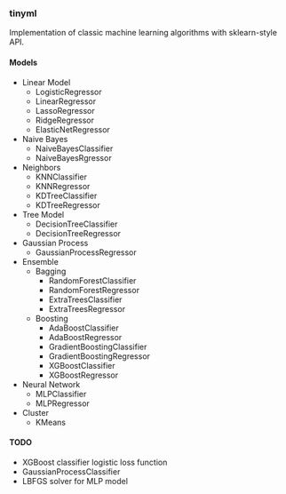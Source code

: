 ### tinyml

Implementation of classic machine learning algorithms with sklearn-style API. 

#### Models

- Linear Model
  - LogisticRegressor
  - LinearRegressor
  - LassoRegressor
  - RidgeRegressor
  - ElasticNetRegressor
- Naive Bayes
  - NaiveBayesClassifier
  - NaiveBayesRgressor
- Neighbors
  - KNNClassifier
  - KNNRegressor
  - KDTreeClassifier
  - KDTreeRegressor
- Tree Model
  - DecisionTreeClassifier
  - DecisionTreeRegressor
- Gaussian Process
  - GaussianProcessRegressor
- Ensemble
  - Bagging
    - RandomForestClassifier
    - RandomForestRegressor
    - ExtraTreesClassifier
    - ExtraTreesRegressor
  - Boosting
    - AdaBoostClassifier
    - AdaBoostRegressor
    - GradientBoostingClassifier
    - GradientBoostingRegressor
    - XGBoostClassifier
    - XGBoostRegressor
- Neural Network
  - MLPClassifier
  - MLPRegressor
- Cluster
  - KMeans

#### TODO

- XGBoost classifier logistic loss function
- GaussianProcessClassifier
- LBFGS solver for MLP model
